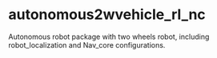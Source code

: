 # autonomous2wvehicle_rl_nc
Autonomous robot package with two wheels robot, including robot_localization and Nav_core configurations.
